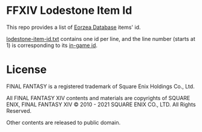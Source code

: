 # FFXIV Lodestone Item Id

This repo provides a list of [Eorzea Database](https://na.finalfantasyxiv.com/lodestone/playguide/db/) items' id.

[lodestone-item-id.txt](lodestone-item-id.txt) contains one id per line,
and the line number (starts at 1) is corresponding to its
[in-game id](https://github.com/xivapi/ffxiv-datamining/blob/master/csv/Item.csv).

# License

FINAL FANTASY is a registered trademark of Square Enix Holdings Co., Ltd.

All FINAL FANTASY XIV contents and materials are copyrights of
SQUARE ENIX, FINAL FANTASY XIV © 2010 - 2021 SQUARE ENIX CO., LTD. All Rights Reserved.

Other contents are released to public domain.
